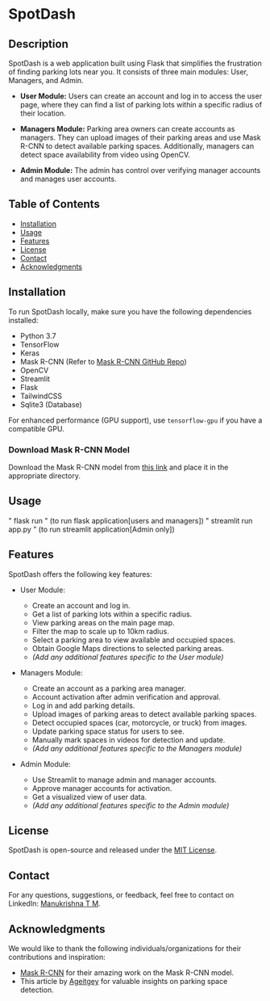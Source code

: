 # SpotDash

## Description

SpotDash is a web application built using Flask that simplifies the frustration of finding parking lots near you. It consists of three main modules: User, Managers, and Admin.

- **User Module:** Users can create an account and log in to access the user page, where they can find a list of parking lots within a specific radius of their location.

- **Managers Module:** Parking area owners can create accounts as managers. They can upload images of their parking areas and use Mask R-CNN to detect available parking spaces. Additionally, managers can detect space availability from video using OpenCV.

- **Admin Module:** The admin has control over verifying manager accounts and manages user accounts.

## Table of Contents

- [Installation](#installation)
- [Usage](#usage)
- [Features](#features)
- [License](#license)
- [Contact](#contact)
- [Acknowledgments](#acknowledgments)

## Installation

To run SpotDash locally, make sure you have the following dependencies installed:

- Python 3.7
- TensorFlow
- Keras
- Mask R-CNN (Refer to [Mask R-CNN GitHub Repo](https://github.com/matterport/Mask_RCNN))
- OpenCV
- Streamlit
- Flask
- TailwindCSS
- Sqlite3 (Database)

For enhanced performance (GPU support), use `tensorflow-gpu` if you have a compatible GPU.

### Download Mask R-CNN Model

Download the Mask R-CNN model from [this link](https://github.com/matterport/Mask_RCNN/releases/download/v2.0/mask_rcnn_coco.h5) and place it in the appropriate directory.

## Usage

" flask run " (to run flask application[users and managers])
" streamlit run app.py " (to run streamlit application[Admin only])

## Features

SpotDash offers the following key features:

- User Module:
  - Create an account and log in.
  - Get a list of parking lots within a specific radius.
  - View parking areas on the main page map.
  - Filter the map to scale up to 10km radius.
  - Select a parking area to view available and occupied spaces.
  - Obtain Google Maps directions to selected parking areas.
  - *(Add any additional features specific to the User module)*

- Managers Module:
  - Create an account as a parking area manager.
  - Account activation after admin verification and approval.
  - Log in and add parking details.
  - Upload images of parking areas to detect available parking spaces.
  - Detect occupied spaces (car, motorcycle, or truck) from images.
  - Update parking space status for users to see.
  - Manually mark spaces in videos for detection and update.
  - *(Add any additional features specific to the Managers module)*

- Admin Module:
  - Use Streamlit to manage admin and manager accounts.
  - Approve manager accounts for activation.
  - Get a visualized view of user data.
  - *(Add any additional features specific to the Admin module)*


## License

SpotDash is open-source and released under the [MIT License](LICENSE.md).

## Contact

For any questions, suggestions, or feedback, feel free to contact on LinkedIn: [Manukrishna T M](https://www.linkedin.com/in/manukrishna-t-m).

## Acknowledgments

We would like to thank the following individuals/organizations for their contributions and inspiration:

- [Mask R-CNN](https://github.com/matterport/Mask_RCNN) for their amazing work on the Mask R-CNN model.
- This article by [Ageitgey](https://medium.com/@ageitgey/snagging-parking-spaces-with-mask-r-cnn-and-python-955f2231c400) for valuable insights on parking space detection.



